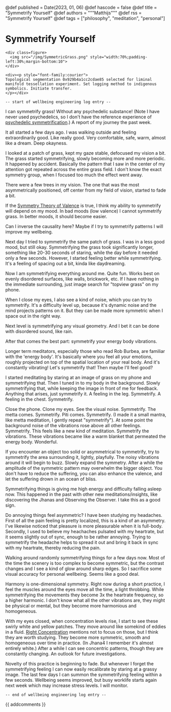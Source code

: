 @def published = Date(2023, 01, 06)
@def hascode = false
@def title = "Symmetrify Yourself"
@def authors = """Matthijs"""
@def rss = "Symmetrify Yourself"
@def tags = ["philosophy", "meditation", "personal"]

# Symmetrify Yourself

~~~
<div class=figure>
  <img src="/img/SymmetricGrass.png" style="width:70%;padding-left:30%;margin-bottom:10">
</div>

<div><p style="font-family:courier">
Topological segmentation 0x929b4a1cc2cdae85 selected for liminal manifold tessellation experiment. Set logging method to indigenous symbolics. Initiate transfer.
</p></div>
~~~


`-- start of wellbeing engineering log entry --`

I can symmetrify grass! Without any psychedelic substance!
(Note I have never used psychedelics, so I don't have the reference experience of [psychedelic symmetrification](https://effectindex.com/effects/symmetrical-texture-repetition).)
A report of my journey the past week.

It all started a few days ago. I was walking outside and feeling extraordinarily good. Like really good. Very comfortable, safe, warm, almost like a dream. Deep okayness.

I looked at a patch of grass, kept my gaze stable, defocused my vision a bit. The grass started symmetrifying, slowly becoming more and more periodic. It happened by accident. Basically the pattern that I saw in the center of my attention got repeated across the entire grass field. I don't know the exact symmetry group, when I focused too much the effect went away.

There were a few trees in my vision. The one that was the most asymmetrically positioned, off center from my field of vision, started to fade a bit.

If the [Symmetry Theory of Valence](https://qualiacomputing.com/2020/12/17/the-symmetry-theory-of-valence-2020-presentation/) is true, I think my ability to symmetrify will depend on my mood. In bad moods (low valence) I cannot symmetrify grass. In better moods, it should become easier.

Can I inverse the causality here? Maybe if I try to symmetrify patterns I will improve my wellbeing.

Next day I tried to symmetrify the same patch of grass. I was in a less good mood, but still okay. Symmetrifying the grass took significantly longer, something like 20-30 seconds of staring, while the day before it needed only a few seconds. However, I started feeling better while symmetrifying. It's a feeling of spacing out a bit, kinda like daydreaming.

Now I am symmetrifying everything around me. Quite fun. Works best on evenly disordered surfaces, like walls, brickwork, etc. If I have nothing in the immediate surrounding, just image search for "topview grass" on my phone.

When I close my eyes, I also see a kind of noise, which you can try to symmetrify. It's a difficulty level up, because it's dynamic noise and the mind projects patterns on it. But they can be made more symmetric when I space out in the right way.

Next level is symmetrifying any visual geometry. And I bet it can be done with disordered sound, like rain.

After that comes the best part: symmetrify your energy body vibrations.

Longer term meditators, especially those who read Rob Burbea, are familiar with the 'energy body'. It's basically where you feel all your emotions, roughly projected on top of the spatial location of your real body. And it's constantly vibrating! Let's symmetrify that! Then maybe I'll feel good?

I started meditating by staring at an image of grass on my phone and symmetrifying that. Then I tuned in to my body in the background. Slowly symmetrifying that, while keeping the image in front of me for feedback. Anything that arises, just symmetrify it. A feeling in the leg. Symmetrify. A feeling in the chest. Symmetrify.

Close the phone. Clone my eyes. See the visual noise. Symmetrify. The metta comes. Symmetrify. Piti comes. Symmetrify. (I made it a small mantra, like metta meditation, I gently repeat "symmetrify"). At some point the background noise of the vibrations rose above all other feelings. Symmetrify. This feels like a new kind of meditation. Symmetrify the vibrations. These vibrations became like a warm blanket that permeated the energy body. Wonderful.

If you encounter an object too solid or asymmetrical to symmetrify, try to symmetrify the area surrounding it, lightly, playfully. The noisy vibrations around it will begin to buzz. Slowly expand the symmetry. After a while the amplitude of the symmetric pattern may overwhelm the bigger object. You don't have to reduce the suffering, you can also enhance the valence, and let the suffering drown in an ocean of bliss.

Symmetrifying things is giving me high energy and difficulty falling asleep now. This happened in the past with other new meditations/insights, like discovering the Jhanas and Observing the Observer. I take this as a good sign.

Do annoying things feel asymmetric? I have been studying my headaches. First of all the pain feeling is pretty localized, this is a kind of an asymmetry. I've likewise noticed that pleasure is more pleasurable when it is full-body. Secondly, I used to believe my heachaches pulsated with my heartrate, but it seems slightly out of sync, enough to be rather annoying. Trying to symmetrify the headache helps to spread it out and bring it back in sync with my heartrate, thereby reducing the pain.

Walking around randomly symmetrifying things for a few days now. Most of the time the scenery is too complex to become symmetric, but the contrast changes and I see a kind of glow around sharp edges. So I sacrifice some visual accuracy for personal wellbeing. Seems like a good deal.

Harmony is one-dimensional symmetry. Right now during a short practice, I feel the muscles around the eyes move all the time, a light throbbing. While symmetrifying the movements they become 3x the heartrate frequency, so a higher harmonic. I don't know what all the other vibrations are, they might be physical or mental, but they become more harmonious and homogeneous.

With my eyes closed, when concentration levels rise, I start to see these swirly white and yellow patches. They move around like somekind of eddies in a fluid. [Right Concentration](https://www.goodreads.com/en/book/show/25241895-right-concentration) mentions not to focus on those, but I think they are worth studying. They become more symmetric, smooth and homogeneous over time in practice. (In Jhana4 I remember it's almost entirely white.) After a while I can see concentric patterns, though they are constantly changing. An outlook for future investigations.

Novelty of this practice is beginning to fade. But whenever I forget the symmetrifying feeling I can now easily recalibrate by staring at a grassy image. The last few days I can summon the symmetrifying feeling within a few seconds. Wellbeing seems improved, but busy worklife starts again next week which may increase stress levels. I will monitor.

`-- end of wellbeing engineering log entry --`

{{ addcomments }}